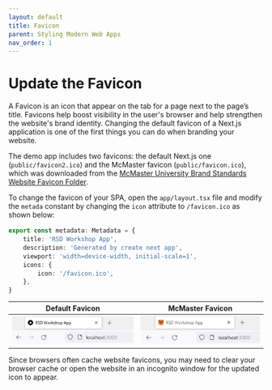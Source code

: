 ```yaml
---
layout: default
title: Favicon
parent: Styling Modern Web Apps
nav_order: 1
---
```


# Update the Favicon

A Favicon is an icon that appear on the tab for a page next to the page’s title. Favicons help boost visibility in the user's browser and help strengthen the website's brand identity. Changing the default favicon of a Next.js application is one of the first things you can do when branding your website.

The demo app includes two favicons: the default Next.js one (`public/favicon2.ico`) and the McMaster favicon (`public/favicon.ico`), which was downloaded from the [McMaster University Brand Standards Website Favicon Folder](https://brand-resources.mcmaster.ca/asset-bank/action/browseItems?categoryId=1516&categoryTypeId=2&cachedCriteria=1).

To change the favicon of your SPA, open the `app/layout.tsx` file and modify the `metada` constant by changing the `icon` attribute to `/favicon.ico` as shown below:

```ts
export const metadata: Metadata = {
    title: 'RSD Workshop App',
    description: 'Generated by create next app',
    viewport: 'width=device-width, initial-scale=1',
    icons: {
        icon: '/favicon.ico',
    },
}
```

Default Favicon          |  McMaster Favicon
:-------------------------:|:-------------------------:
![old-favicon](assets/img/old-favicon.png)  |  ![new-favicon](assets/img/new-favicon.png)

Since browsers often cache website favicons, you may need to clear your browser cache or open the website in an incognito window for the updated icon to appear.